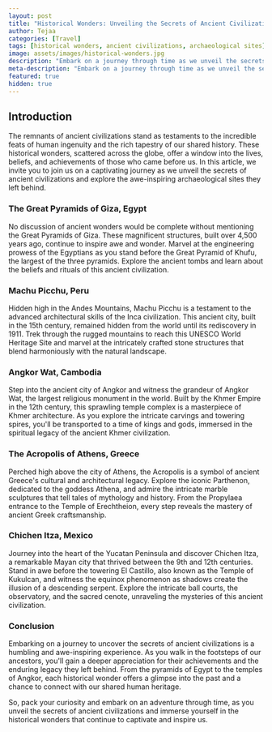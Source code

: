 ```yaml
---
layout: post
title: "Historical Wonders: Unveiling the Secrets of Ancient Civilizations"
author: Tejaa
categories: [Travel]
tags: [historical wonders, ancient civilizations, archaeological sites]
image: assets/images/historical-wonders.jpg
description: "Embark on a journey through time as we unveil the secrets of ancient civilizations and explore the remarkable historical wonders they left behind. From towering pyramids to majestic temples, these archaeological sites offer a glimpse into the ingenuity and achievements of our ancestors."
meta-description: "Embark on a journey through time as we unveil the secrets of ancient civilizations and explore the remarkable historical wonders they left behind. From towering pyramids to majestic temples, these archaeological sites offer a glimpse into the ingenuity and achievements of our ancestors."
featured: true
hidden: true
---
```


## Introduction

The remnants of ancient civilizations stand as testaments to the incredible feats of human ingenuity and the rich tapestry of our shared history. These historical wonders, scattered across the globe, offer a window into the lives, beliefs, and achievements of those who came before us. In this article, we invite you to join us on a captivating journey as we unveil the secrets of ancient civilizations and explore the awe-inspiring archaeological sites they left behind.

### The Great Pyramids of Giza, Egypt

No discussion of ancient wonders would be complete without mentioning the Great Pyramids of Giza. These magnificent structures, built over 4,500 years ago, continue to inspire awe and wonder. Marvel at the engineering prowess of the Egyptians as you stand before the Great Pyramid of Khufu, the largest of the three pyramids. Explore the ancient tombs and learn about the beliefs and rituals of this ancient civilization.

### Machu Picchu, Peru

Hidden high in the Andes Mountains, Machu Picchu is a testament to the advanced architectural skills of the Inca civilization. This ancient city, built in the 15th century, remained hidden from the world until its rediscovery in 1911. Trek through the rugged mountains to reach this UNESCO World Heritage Site and marvel at the intricately crafted stone structures that blend harmoniously with the natural landscape.

### Angkor Wat, Cambodia

Step into the ancient city of Angkor and witness the grandeur of Angkor Wat, the largest religious monument in the world. Built by the Khmer Empire in the 12th century, this sprawling temple complex is a masterpiece of Khmer architecture. As you explore the intricate carvings and towering spires, you'll be transported to a time of kings and gods, immersed in the spiritual legacy of the ancient Khmer civilization.

### The Acropolis of Athens, Greece

Perched high above the city of Athens, the Acropolis is a symbol of ancient Greece's cultural and architectural legacy. Explore the iconic Parthenon, dedicated to the goddess Athena, and admire the intricate marble sculptures that tell tales of mythology and history. From the Propylaea entrance to the Temple of Erechtheion, every step reveals the mastery of ancient Greek craftsmanship.

### Chichen Itza, Mexico

Journey into the heart of the Yucatan Peninsula and discover Chichen Itza, a remarkable Mayan city that thrived between the 9th and 12th centuries. Stand in awe before the towering El Castillo, also known as the Temple of Kukulcan, and witness the equinox phenomenon as shadows create the illusion of a descending serpent. Explore the intricate ball courts, the observatory, and the sacred cenote, unraveling the mysteries of this ancient civilization.

### Conclusion

Embarking on a journey to uncover the secrets of ancient civilizations is a humbling and awe-inspiring experience. As you walk in the footsteps of our ancestors, you'll gain a deeper appreciation for their achievements and the enduring legacy they left behind. From the pyramids of Egypt to the temples of Angkor, each historical wonder offers a glimpse into the past and a chance to connect with our shared human heritage.

So, pack your curiosity and embark on an adventure through time, as you unveil the secrets of ancient civilizations and immerse yourself in the historical wonders that continue to captivate and inspire us.


